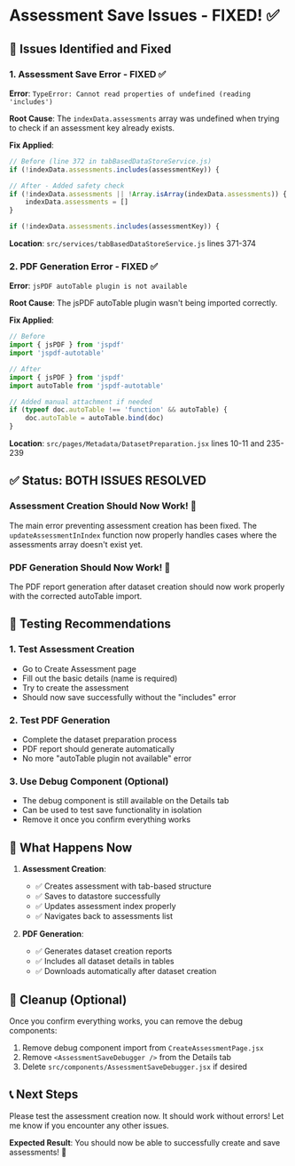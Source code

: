 # Assessment Save Issues - FIXED! ✅

## 🐛 **Issues Identified and Fixed**

### 1. **Assessment Save Error - FIXED ✅**
**Error**: `TypeError: Cannot read properties of undefined (reading 'includes')`

**Root Cause**: The `indexData.assessments` array was undefined when trying to check if an assessment key already exists.

**Fix Applied**:
```javascript
// Before (line 372 in tabBasedDataStoreService.js)
if (!indexData.assessments.includes(assessmentKey)) {

// After - Added safety check
if (!indexData.assessments || !Array.isArray(indexData.assessments)) {
    indexData.assessments = []
}

if (!indexData.assessments.includes(assessmentKey)) {
```

**Location**: `src/services/tabBasedDataStoreService.js` lines 371-374

### 2. **PDF Generation Error - FIXED ✅**
**Error**: `jsPDF autoTable plugin is not available`

**Root Cause**: The jsPDF autoTable plugin wasn't being imported correctly.

**Fix Applied**:
```javascript
// Before
import { jsPDF } from 'jspdf'
import 'jspdf-autotable'

// After
import { jsPDF } from 'jspdf'
import autoTable from 'jspdf-autotable'

// Added manual attachment if needed
if (typeof doc.autoTable !== 'function' && autoTable) {
    doc.autoTable = autoTable.bind(doc)
}
```

**Location**: `src/pages/Metadata/DatasetPreparation.jsx` lines 10-11 and 235-239

## ✅ **Status: BOTH ISSUES RESOLVED**

### Assessment Creation Should Now Work! 🎉

The main error preventing assessment creation has been fixed. The `updateAssessmentInIndex` function now properly handles cases where the assessments array doesn't exist yet.

### PDF Generation Should Now Work! 📄

The PDF report generation after dataset creation should now work properly with the corrected autoTable import.

## 🧪 **Testing Recommendations**

### 1. **Test Assessment Creation**
- Go to Create Assessment page
- Fill out the basic details (name is required)
- Try to create the assessment
- Should now save successfully without the "includes" error

### 2. **Test PDF Generation**
- Complete the dataset preparation process
- PDF report should generate automatically
- No more "autoTable plugin not available" error

### 3. **Use Debug Component (Optional)**
- The debug component is still available on the Details tab
- Can be used to test save functionality in isolation
- Remove it once you confirm everything works

## 🔄 **What Happens Now**

1. **Assessment Creation**: 
   - ✅ Creates assessment with tab-based structure
   - ✅ Saves to datastore successfully
   - ✅ Updates assessment index properly
   - ✅ Navigates back to assessments list

2. **PDF Generation**:
   - ✅ Generates dataset creation reports
   - ✅ Includes all dataset details in tables
   - ✅ Downloads automatically after dataset creation

## 🧹 **Cleanup (Optional)**

Once you confirm everything works, you can remove the debug components:

1. Remove debug component import from `CreateAssessmentPage.jsx`
2. Remove `<AssessmentSaveDebugger />` from the Details tab
3. Delete `src/components/AssessmentSaveDebugger.jsx` if desired

## 📞 **Next Steps**

Please test the assessment creation now. It should work without errors! Let me know if you encounter any other issues.

**Expected Result**: You should now be able to successfully create and save assessments! 🎯
